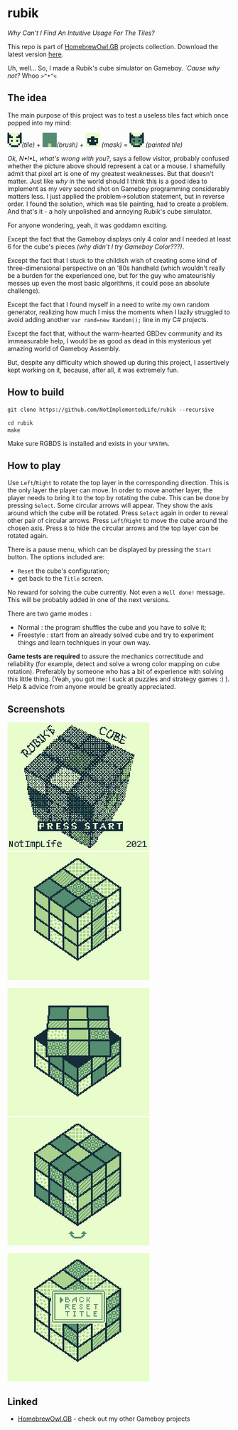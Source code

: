 # rubik

_Why Can't I Find An Intuitive Usage For The Tiles?_

This repo is part of [HomebrewOwl.GB](https://github.com/NotImplementedLife/HomebrewOwl.GB "HomebrewOwl") projects collection.
Download the latest version [here](https://github.com/NotImplementedLife/rubik/releases/download/1.3/rubik_1_3.gb).

Uh, well... So, I made a Rubik's cube simulator on Gameboy. _`Cause why not?_ Whoo ```>^•^<```

## The idea

The main purpose of this project was to test a useless tiles fact which once popped into my mind:

<img src="README_Resources/t1.png"></img>_(tile)_ + <img src="README_Resources/t3.png"></img>_(brush)_ + <img src="README_Resources/t2.png"></img> _(mask)_ = <img src="README_Resources/t4.png"></img> _(painted tile)_

_Ok, N•I•L, what's wrong with you?_, says a fellow visitor, probably confused whether the picture above should represent a cat or a mouse. I shamefully admit that pixel art is one of my greatest weaknesses. But that doesn't matter. Just like _why_ in the world should I think this is a good idea to implement as my very second shot on Gameboy programming considerably matters less. I just applied the problem->solution statement, but in reverse order. I found the solution, which was tile painting, had to create a problem. And that's it - a holy unpolished and annoying Rubik's cube simulator. 

For anyone wondering, yeah, it was goddamn exciting.

Except the fact that the Gameboy displays only 4 color and I needed at least 6 for the cube's pieces _(why didn't I try Gameboy Color???)_.

Except the fact that I stuck to the childish wish of creating some kind of three-dimensional perspective on an '80s handheld (which wouldn't really be a burden for the experienced one, but for the guy who amateurishly messes up even the most basic algorithms, it could pose an absolute challenge).

Except the fact that I found myself in a need to write my own random generator, realizing how much I miss the moments when I lazily struggled to avoid adding another `var rand=new Random();` line in my C# projects.

Except the fact that, without the warm-hearted GBDev community and its immeasurable help, I would be as good as dead in this mysterious yet amazing world of Gameboy Assembly.

But, despite any difficulty which showed up during this project, I assertively kept working on it, because, after all, it was extremely fun.

## How to build

```
git clone https://github.com/NotImplementedLife/rubik --recursive
```

```
cd rubik
make
```
Make sure RGBDS is installed and exists in your `%PATH%`.

## How to play

Use `Left`/`Right` to rotate the top layer in the corresponding direction. This is the only layer the player can move. In order to move another layer, the player needs to bring it to the top by rotating the cube. This can be done by pressing `Select`. Some circular arrows will appear. They show the axis around which the cube will be rotated. Press `Select` again in order to reveal other pair of circular arrows. Press `Left`/`Right` to move the cube around the chosen axis. Press `B` to hide the circular arrows and the top layer can be rotated again.

There is a pause menu, which can be displayed by pressing the `Start` button. The options included are:
- `Reset` the cube's configuration;
- get back to the `Title` screen.

No reward for solving the cube currently. Not even a `Well done!` message. This will be probably added in one of the next versions.

There are two game modes :

- Normal : the program shuffles the cube and you have to solve it;
- Freestyle : start from an already solved cube and try to experiment things and learn techniques in your own way.

<b>Game tests are required</b> to assure the mechanics correctitude and reliability (for example, detect and solve a wrong color mapping on cube rotation). Preferably by someone who has a bit of experience with solving this little thing. (Yeah, you got me: I suck at puzzles and strategy games :) ). Help & advice from anyone would be greatly appreciated.


## Screenshots

<img src="README_Resources/ss1.png"></img>
<img src="README_Resources/ss2.png"></img>

<img src="README_Resources/ss4.png"></img>
<img src="README_Resources/ss3.png"></img>

<img src="README_Resources/ss5.png"></img>

## Linked

- [HomebrewOwl.GB](https://github.com/NotImplementedLife/HomebrewOwl.GB "HomebrewOwl.GB") - check out my other Gameboy projects
